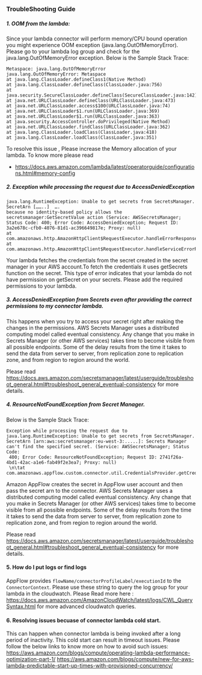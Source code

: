 ### TroubleShooting Guide

##### 1. OOM from the lambda: 
Since your lambda connector will perform memory/CPU bound operation you might experience OOM exception (java.lang.OutOfMemoryError). Please go to your lambda log group and check for the java.lang.OutOfMemoryError exception. Below is the Sample Stack Trace: 

````
Metaspace: java.lang.OutOfMemoryError
java.lang.OutOfMemoryError: Metaspace
at java.lang.ClassLoader.defineClass1(Native Method)
at java.lang.ClassLoader.defineClass(ClassLoader.java:756)
at java.security.SecureClassLoader.defineClass(SecureClassLoader.java:142)
at java.net.URLClassLoader.defineClass(URLClassLoader.java:473)
at java.net.URLClassLoader.access$100(URLClassLoader.java:74)
at java.net.URLClassLoader$1.run(URLClassLoader.java:369)
at java.net.URLClassLoader$1.run(URLClassLoader.java:363)
at java.security.AccessController.doPrivileged(Native Method)
at java.net.URLClassLoader.findClass(URLClassLoader.java:362)
at java.lang.ClassLoader.loadClass(ClassLoader.java:418)
at java.lang.ClassLoader.loadClass(ClassLoader.java:351)
````

To resolve this issue , Please increase the  Memory allocation of your lambda. To know more please read


- https://docs.aws.amazon.com/lambda/latest/operatorguide/configurations.html#memory-config

##### 2. Exception while processing the request due to AccessDeniedException
````
java.lang.RuntimeException: Unable to get secrets from SecretsManager. SecretArn [……..]  ….
because no identity-based policy allows the secretsmanager:GetSecretValue action (Service: AWSSecretsManager; Status Code: 400; Error Code: AccessDeniedException; Request ID: 3a2e678c-cfb0-4076-81d1-ac396649817e; Proxy: null)
at com.amazonaws.http.AmazonHttpClient$RequestExecutor.handleErrorResponse(AmazonHttpClient.java:1819)
at com.amazonaws.http.AmazonHttpClient$RequestExecutor.handleServiceErrorResponse(AmazonHttpClient.java:1403)
````

Your lambda fetches the credentials from the secret created in the secret manager in your AWS account.To fetch the credentials it uses getSecrets function on the secret. This type of error indicates that 
your lambda do not have permission on getSecret on your secrets. Please add the required permissions to your lambda.

##### 3. AccessDeniedException from Secrets even after providing the correct permissions to my connector lambda.

This happens when you try to access your secret right after making the changes in the permissions. AWS Secrets Manager uses a distributed computing model called eventual consistency. Any change that you make in Secrets Manager (or other AWS services) takes time to become visible from all possible endpoints. Some of the delay results from the time it takes to send the data from server to server, from replication zone to replication zone, and from region to region around the world.

Please read  https://docs.aws.amazon.com/secretsmanager/latest/userguide/troubleshoot_general.html#troubleshoot_general_eventual-consistency for more details.


##### 4. ResourceNotFoundException from Secret Manager.
Below is the Sample Stack Trace: 

````
Exception while processing the request due to java.lang.RuntimeException: Unable to get secrets from SecretsManager. SecretArn [arn:aws:secretsmanager:eu-west-3:.....]: Secrets Manager can't find the specified secret. (Service: AWSSecretsManager; Status Code:
 400; Error Code: ResourceNotFoundException; Request ID: 2741f26a-4bd1-42ac-a1e6-fab49f2e3ea7; Proxy: null)
 \n\tat com.amazonaws.appflow.custom.connector.util.CredentialsProvider.getCredentials(CredentialsProvider.java:71)
````

Amazon AppFlow creates the secret in AppFlow user account and then pass the secret arn to the connector. AWS Secrets Manager uses a distributed computing model called eventual consistency. Any change that you make in Secrets Manager (or other AWS services) takes time to become visible from all possible endpoints. Some of the delay results from the time it takes to send the data from server to server, from replication zone to replication zone, and from region to region around the world.

Please read  https://docs.aws.amazon.com/secretsmanager/latest/userguide/troubleshoot_general.html#troubleshoot_general_eventual-consistency for more details.

#### 5. How do I put logs or find logs
AppFlow provides `flowName/connectorProfileLabel/executionId` to the `ConnectorContext`. Please use these string to query the log group for your lambda in the cloudwatch. Please Read more here : https://docs.aws.amazon.com/AmazonCloudWatch/latest/logs/CWL_QuerySyntax.html for more advanced cloudwatch queries.

#### 6. Resolving issues becuase of connector lambda cold start.
This can happen when connector lambda is being invoked after a long period of inactivity. This cold start can result in timeout issues. Please follow the below links to know more on how to avoid such issues: 
https://aws.amazon.com/blogs/compute/operating-lambda-performance-optimization-part-1/
https://aws.amazon.com/blogs/compute/new-for-aws-lambda-predictable-start-up-times-with-provisioned-concurrency/



